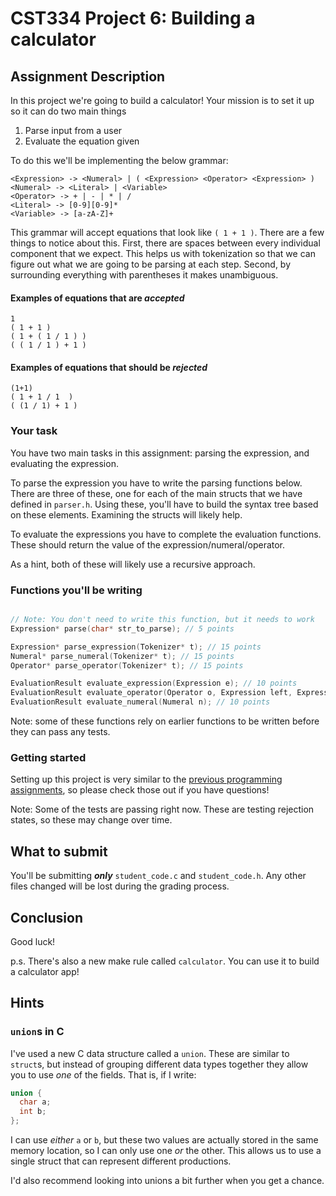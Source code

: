 # CST334 Project 6: Building a calculator

## Assignment Description

In this project we're going to build a calculator!
Your mission is to set it up so it can do two main things
1. Parse input from a user
2. Evaluate the equation given

To do this we'll be implementing the below grammar:

```shell
<Expression> -> <Numeral> | ( <Expression> <Operator> <Expression> )
<Numeral> -> <Literal> | <Variable>
<Operator> -> + | - | * | /
<Literal> -> [0-9][0-9]*
<Variable> -> [a-zA-Z]+
```

This grammar will accept equations that look like `( 1 + 1 )`.
There are a few things to notice about this.
First, there are spaces between every individual component that we expect.
This helps us with tokenization so that we can figure out what we are going to be parsing at each step.
Second, by surrounding everything with parentheses it makes unambiguous.


#### Examples of equations that are ***accepted***

```shell
1
( 1 + 1 )
( 1 + ( 1 / 1 ) )
( ( 1 / 1 ) + 1 )
```

#### Examples of equations that should be ***rejected***

```shell
(1+1)
( 1 + 1 / 1  )
( (1 / 1) + 1 )
```

### Your task

You have two main tasks in this assignment: parsing the expression, and evaluating the expression.

To parse the expression you have to write the parsing functions below.
There are three of these, one for each of the main structs that we have defined in `parser.h`.
Using these, you'll have to build the syntax tree based on these elements.
Examining the structs will likely help.

To evaluate the expressions you have to complete the evaluation functions.
These should return the value of the expression/numeral/operator.

As a hint, both of these will likely use a recursive approach.

### Functions you'll be writing

```c

// Note: You don't need to write this function, but it needs to work
Expression* parse(char* str_to_parse); // 5 points

Expression* parse_expression(Tokenizer* t); // 15 points
Numeral* parse_numeral(Tokenizer* t); // 15 points
Operator* parse_operator(Tokenizer* t); // 15 points

EvaluationResult evaluate_expression(Expression e); // 10 points
EvaluationResult evaluate_operator(Operator o, Expression left, Expression right); // 10 points
EvaluationResult evaluate_numeral(Numeral n); // 10 points

```

Note: some of these functions rely on earlier functions to be written before they can pass any tests.


### Getting started

Setting up this project is very similar to the [previous programming assignments](../), so please check those out if you have questions!

Note: Some of the tests are passing right now.  These are testing rejection states, so these may change over time.

## What to submit

You'll be submitting ***only*** `student_code.c` and `student_code.h`.
Any other files changed will be lost during the grading process.

## Conclusion

Good luck!

p.s. 
There's also a new make rule called `calculator`.
You can use it to build a calculator app!

## Hints

### `union`s in C

I've used a new C data structure called a `union`.
These are similar to `struct`s, but instead of grouping different data types together they allow you to use _one_ of the fields.
That is, if I write:
```c
union {
  char a;
  int b;
};
```
I can use _either_ `a` or `b`, but these two values are actually stored in the same memory location, so I can only use one _or_ the other.
This allows us to use a single struct that can represent different productions.

I'd also recommend looking into unions a bit further when you get a chance.


